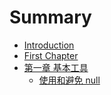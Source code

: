 # Summary

* [Introduction](README.md)
* [First Chapter](chapter1.md)
* [第一章 基本工具](第一章-基本工具.md)
    * [使用和避免 null](使用和避免-null.md)

